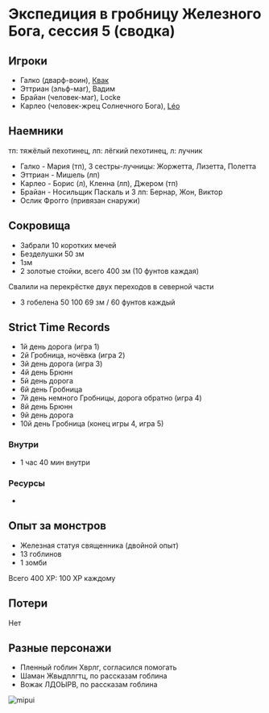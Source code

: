 # Экспедиция в гробницу Железного Бога, сессия 5 (сводка)

## Игроки

- Галко (дварф-воин), [Квак](https://t.me/troglog)
- Эттриан (эльф-маг), Вадим
- Брайан (человек-маг), Locke
- Карлео (человек-жрец Солнечного Бога), [Léo](https://t.me/fiftyforfifty)

## Наемники

тп: тяжёлый пехотинец, лп: лёгкий пехотинец, л: лучник

- Галко - Мария (тп), 3 сестры-лучницы: Жоржетта, Лизетта, Полетта
- Эттриан - Мишель (лп)
- Карлео - Борис (л), Кленна (лп), Джером (тп)
- Брайан - Носильщик Паскаль и 3 лп: Бернар, Жон, Виктор
- Ослик Фрогго (привязан снаружи)

## Сокровища

- Забрали 10 коротких мечей
- Безделушки 50 зм
- 1зм
- 2 золотые стойки, всего 400 зм (10 фунтов каждая)

Свалили на перекрёстке двух переходов в северной части
- 3 гобелена 50 100 69 зм / 60 фунтов каждый 


## Strict Time Records

- 1й день дорога (игра 1)
- 2й Гробница, ночёвка (игра 2)
- 3й день дорога (игра 3)
- 4й день Брюнн
- 5й день дорога
- 6й день Гробница
- 7й день немного Гробницы, дорога обратно (игра 4)
- 8й день Брюнн
- 9й день дорога
- 10й день Гробница (конец игры 4, игра 5)

### Внутри

- 1 час 40 мин внутри

### Ресурсы

-

## Опыт за монстров

- Железная статуя священника (двойной опыт)
- 13 гоблинов 
- 1 зомби

Всего 400 XP: 100 XP каждому

## Потери

Нет


## Разные персонажи

- Пленный гоблин Хврлг, согласился помогать
- Шаман Жвыдплгтц, по рассказам гоблина
- Вожак ЛДОЫРВ, по рассказам гоблина


![mipui](https://github.com/user-attachments/assets/3c55053c-485c-4991-91ba-9519e578f48d)


